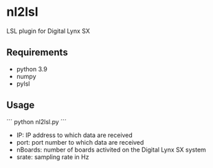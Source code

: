 # nl2lsl
LSL plugin for Digital Lynx SX

## Requirements
- python 3.9
- numpy
- pylsl

## Usage
´´´
python nl2lsl.py <IP> <port> <nBoard> <srate>
´´´
- IP: IP address to which data are received
- port: port number to which data are received
- nBoards: number of boards activited on the Digital Lynx SX system
- srate: sampling rate in Hz